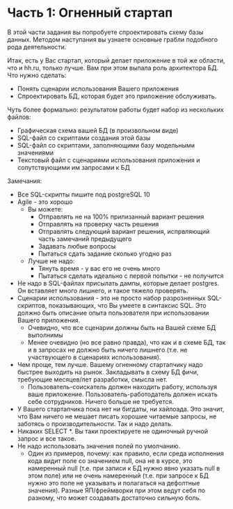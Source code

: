 # Часть 1: Огненный стартап

В этой части задания вы попробуете спроектировать схему базы данных. Методом наступания вы узнаете основные грабли подобного рода деятельности.

Итак, есть у Вас стартап, который делает приложение в той же области, что и hh.ru, только лучше. Вам при этом выпала роль архитектора БД. Что нужно сделать:
* Понять сценарии использования Вашего приложения
* Спроектировать БД, которая будет это приложение обслуживать.

Чуть более формально: результатом работы будет набор из нескольких файлов:
* Графическая схема вашей БД (в произвольном виде)
* SQL-файл со скриптами создания этой базы
* SQL-файл со скриптами, заполняющими базу модельными значениями
* Текстовый файл с сценариями использования приложения и сопутствующими им запросами к БД

Замечания:
* Все SQL-скрипты пишите под postgreSQL 10
* Agile - это хорошо
  * Вы можете:
    * Отправлять не на 100% прилизанный вариант решения
    * Отправлять на проверку часть решения
    * Отправлять следующий вариант решения, испрвляющий часть замечаний предыдущего 
    * Задавать любые вопросы
    * Пытаться сдать задание сколько угодно раз
  * Лучше не надо:
    * Тянуть время - у вас его не очень много
    * Пытаться сделать идеально с первой попытки - не получится
* Не надо в SQL-файлах присылать дампы, которые делает postgres. Он вставляет много лишнего, и такое тяжело проверять.
* Сценарии использования - это не просто набор разрозненных SQL-скриптов, показывающих, что Вы умеете в синтаксис SQL. Это должно быть описание опыта пользователя при использовании Вашего приложения.
  * Очевидно, что все сценарии должны быть на Вашей схеме БД выполнимы
  * Менее очевидно (но все равно правда), что как и в схеме БД, так и в запросах не должно быть ничего лишнего (т.е. не участвующего в сценариях использования).
* Чем проще, тем лучше. Вашему огненному стартапчику надо быстрее выходить на рынок. Закладывать в схему БД фичи, требующие месяцев/лет разработки, смысла нет.
  * Пользователь-соискатель должен находить работу, используя ваше приложение. Пользователь-работодатель должен искать себе сотрудников. Ничего больше не требуется.
* У Вашего стартапчика пока нет ни бигдаты, ни хайлоада. Это значит, что Вам ничего не мешает писать хорошие читаемые запросы, не заботясь о производительности. Так и надо делать.
* Никаких SELECT *. Вы таки проектируете не одиночный ручной запрос и все такое.
* Не надо использовать значения полей по умолчанию. 
  * Один из примеров, почему: как правило, если среда исполнения кода видит поле со значением null, она не в курсе, это намеренный null (т.е. при записи к БД нужно явно указать null в этом поле) или не очень намеренный (т.е. при запросе к БД нужно это поле не указывать и полагаться на дефолтные значения). Разные ЯП/фреймворки при этом ведут себя по разному, что может создавать достаточно сильную боль.
